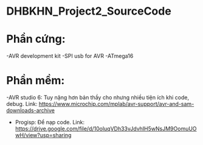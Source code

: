 # DHBKHN_Project2_SourceCode
# Phần cứng:
-AVR development kit
-SPI usb for AVR
-ATmega16 
# Phần mềm:
-AVR studio 6: Tuy nặng hơn bản thầy cho nhưng nhiều tiện ích khi code, debug.
 Link: https://www.microchip.com/mplab/avr-support/avr-and-sam-downloads-archive
- Progisp: Để nạp code.
 Link: https://drive.google.com/file/d/10oluqVDh33vJdvhIH5wNsJM9OomuUOwH/view?usp=sharing
